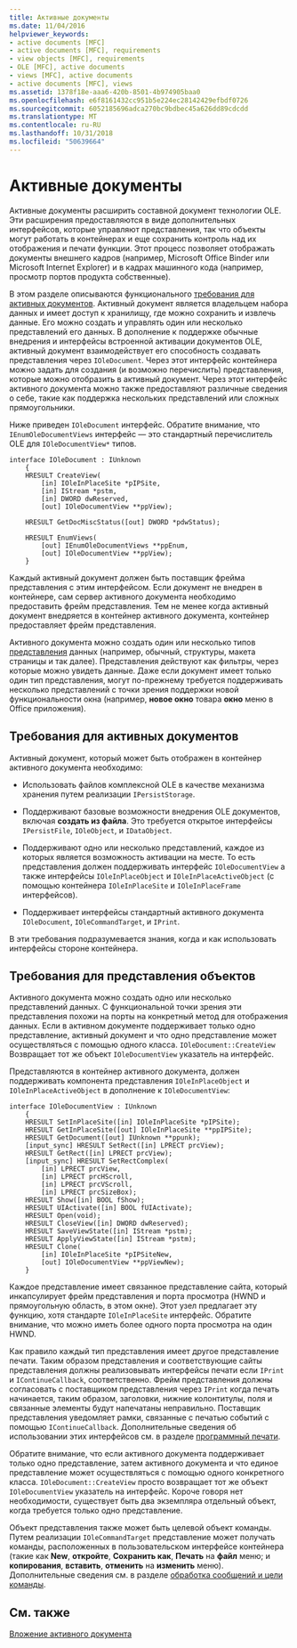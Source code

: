 ```yaml
---
title: Активные документы
ms.date: 11/04/2016
helpviewer_keywords:
- active documents [MFC]
- active documents [MFC], requirements
- view objects [MFC], requirements
- OLE [MFC], active documents
- views [MFC], active documents
- active documents [MFC], views
ms.assetid: 1378f18e-aaa6-420b-8501-4b974905baa0
ms.openlocfilehash: e6f8161432cc951b5e224ec28142429efbdf0726
ms.sourcegitcommit: 6052185696adca270bc9bdbec45a626dd89cdcdd
ms.translationtype: MT
ms.contentlocale: ru-RU
ms.lasthandoff: 10/31/2018
ms.locfileid: "50639664"
---
```

# <a name="active-documents"></a>Активные документы

Активные документы расширить составной документ технологии OLE. Эти расширения предоставляются в виде дополнительных интерфейсов, которые управляют представления, так что объекты могут работать в контейнерах и еще сохранить контроль над их отображения и печати функции. Этот процесс позволяет отображать документы внешнего кадров (например, Microsoft Office Binder или Microsoft Internet Explorer) и в кадрах машинного кода (например, просмотр портов продукта собственные).

В этом разделе описываются функционального [требования для активных документов](#requirements_for_active_documents). Активный документ является владельцем набора данных и имеет доступ к хранилищу, где можно сохранить и извлечь данные. Его можно создать и управлять один или несколько представлений его данных. В дополнение к поддержке обычные внедрения и интерфейсы встроенной активации документов OLE, активный документ взаимодействует его способность создавать представления через `IOleDocument`. Через этот интерфейс контейнера можно задать для создания (и возможно перечислить) представления, которые можно отобразить в активный документ. Через этот интерфейс активного документа можно также предоставляют различные сведения о себе, такие как поддержка нескольких представлений или сложных прямоугольники.

Ниже приведен `IOleDocument` интерфейс. Обратите внимание, что `IEnumOleDocumentViews` интерфейс — это стандартный перечислитель OLE для `IOleDocumentView*` типов.

```
interface IOleDocument : IUnknown
    {
    HRESULT CreateView(
        [in] IOleInPlaceSite *pIPSite,
        [in] IStream *pstm,
        [in] DWORD dwReserved,
        [out] IOleDocumentView **ppView);

    HRESULT GetDocMiscStatus([out] DWORD *pdwStatus);

    HRESULT EnumViews(
        [out] IEnumOleDocumentViews **ppEnum,
        [out] IOleDocumentView **ppView);
    }
```

Каждый активный документ должен быть поставщик фрейма представления с этим интерфейсом. Если документ не внедрен в контейнере, сам сервер активного документа необходимо предоставить фрейм представления. Тем не менее когда активный документ внедряется в контейнер активного документа, контейнер предоставляет фрейм представления.

Активного документа можно создать один или несколько типов [представления](#requirements_for_view_objects) данных (например, обычный, структуры, макета страницы и так далее). Представления действуют как фильтры, через которые можно увидеть данные. Даже если документ имеет только один тип представления, могут по-прежнему требуется поддерживать несколько представлений с точки зрения поддержки новой функциональности окна (например, **новое окно** товара **окно** меню в Office приложения).

##  <a name="requirements_for_active_documents"></a> Требования для активных документов

Активный документ, который может быть отображен в контейнер активного документа необходимо:

- Использовать файлов комплексной OLE в качестве механизма хранения путем реализации `IPersistStorage`.

- Поддерживают базовые возможности внедрения OLE документов, включая **создать из файла**. Это требуется открытое интерфейсы `IPersistFile`, `IOleObject`, и `IDataObject`.

- Поддерживают одно или несколько представлений, каждое из которых является возможность активации на месте. То есть представления должен поддерживать интерфейс `IOleDocumentView` а также интерфейсы `IOleInPlaceObject` и `IOleInPlaceActiveObject` (с помощью контейнера `IOleInPlaceSite` и `IOleInPlaceFrame` интерфейсов).

- Поддерживает интерфейсы стандартный активного документа `IOleDocument`, `IOleCommandTarget`, и `IPrint`.

В эти требования подразумевается знания, когда и как использовать интерфейсы стороне контейнера.

##  <a name="requirements_for_view_objects"></a> Требования для представления объектов

Активного документа можно создать одно или несколько представлений данных. С функциональной точки зрения эти представления похожи на порты на конкретный метод для отображения данных. Если в активном документе поддерживает только одно представление, активный документ и что одно представление может осуществляться с помощью одного класса. `IOleDocument::CreateView` Возвращает тот же объект `IOleDocumentView` указатель на интерфейс.

Представляются в контейнер активного документа, должен поддерживать компонента представления `IOleInPlaceObject` и `IOleInPlaceActiveObject` в дополнение к `IOleDocumentView`:

```
interface IOleDocumentView : IUnknown
    {
    HRESULT SetInPlaceSite([in] IOleInPlaceSite *pIPSite);
    HRESULT GetInPlaceSite([out] IOleInPlaceSite **ppIPSite);
    HRESULT GetDocument([out] IUnknown **ppunk);
    [input_sync] HRESULT SetRect([in] LPRECT prcView);
    HRESULT GetRect([in] LPRECT prcView);
    [input_sync] HRESULT SetRectComplex(
        [in] LPRECT prcView,
        [in] LPRECT prcHScroll,
        [in] LPRECT prcVScroll,
        [in] LPRECT prcSizeBox);
    HRESULT Show([in] BOOL fShow);
    HRESULT UIActivate([in] BOOL fUIActivate);
    HRESULT Open(void);
    HRESULT CloseView([in] DWORD dwReserved);
    HRESULT SaveViewState([in] IStream *pstm);
    HRESULT ApplyViewState([in] IStream *pstm);
    HRESULT Clone(
        [in] IOleInPlaceSite *pIPSiteNew,
        [out] IOleDocumentView **ppViewNew);
    }
```

Каждое представление имеет связанное представление сайта, который инкапсулирует фрейм представления и порта просмотра (HWND и прямоугольную область, в этом окне). Этот узел предлагает эту функцию, хотя стандарте `IOleInPlaceSite` интерфейс. Обратите внимание, что можно иметь более одного порта просмотра на один HWND.

Как правило каждый тип представления имеет другое представление печати. Таким образом представления и соответствующие сайты представления должны реализовывать интерфейсы печати если `IPrint` и `IContinueCallback`, соответственно. Фрейм представления должны согласовать с поставщиком представления через `IPrint` когда печать начинается, таким образом, заголовки, нижние колонтитулы, поля и связанные элементы будут напечатаны неправильно. Поставщик представления уведомляет рамки, связанные с печатью событий с помощью `IContinueCallback`. Дополнительные сведения об использовании этих интерфейсов см. в разделе [программный печати](../mfc/programmatic-printing.md).

Обратите внимание, что если активного документа поддерживает только одно представление, затем активного документа и что единое представление может осуществляться с помощью одного конкретного класса. `IOleDocument::CreateView` просто возвращает тот же объект `IOleDocumentView` указатель на интерфейс. Короче говоря нет необходимости, существует быть два экземпляра отдельный объект, когда требуется только одно представление.

Объект представления также может быть целевой объект команды. Путем реализации `IOleCommandTarget` представление может получать команды, расположенных в пользовательском интерфейсе контейнера (такие как **New**, **откройте**, **Сохранить как**,  **Печать** на **файл** меню; и **копирования**, **вставить**, **отменить** на **изменить** меню). Дополнительные сведения см. в разделе [обработка сообщений и цели команды](../mfc/message-handling-and-command-targets.md).

## <a name="see-also"></a>См. также

[Вложение активного документа](../mfc/active-document-containment.md)

